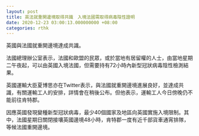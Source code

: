 ```yaml
---
layout: post
title: 英法就重開邊境取得共識　入境法國需取得病毒陰性證明
date: 2020-12-23 03:00:13.000000000 +08:00
categories: rthk
---
```


英國與法國就重開邊境達成共識。

法國總理辦公室表示，法國和歐盟的民眾，或於當地有居留權的人士，由當地星期二午夜起，可以由英國入境法國，但需要持有72小時內新型冠狀病毒陰性檢測結果。

英國運輸大臣夏博思亦在Twitter表示，與法國就重開邊境進展良好，並達成共識，有關運輸工人的安排，詳情會在稍後公布。但他表示，運輸工人今日傍晚仍不能前往肯特郡。

因應英國發現變種新型冠狀病毒，最少40個國家及地區向英國實施入境限制。其中，法國星期日關閉接壤英國邊境48小時，肯特郡一度有近千部貨車通宵排隊，等候法國重開邊境。
